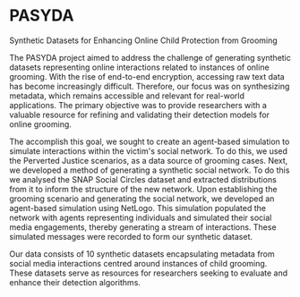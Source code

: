 # PASYDA
Synthetic Datasets for Enhancing Online Child Protection from Grooming

The PASYDA project aimed to address the challenge of generating synthetic datasets representing online interactions related to instances of online grooming. With the rise of end-to-end encryption, accessing raw text data has become increasingly difficult. Therefore, our focus was on synthesizing metadata, which remains accessible and relevant for real-world applications. The primary objective was to provide researchers with a valuable resource for refining and validating their detection models for online grooming.

The accomplish this goal, we sought to create an agent-based simulation to simulate interactions within the victim's social network. To do this, we used the Perverted Justice scenarios, as a data source of grooming cases. Next, we developed a method of generating a synthetic social network. To do this we analysed the SNAP Social Circles dataset and extracted distributions from it to inform the structure of the new network. Upon establishing the grooming scenario and generating the social network, we developed an agent-based simulation using NetLogo. This simulation populated the network with agents representing individuals and simulated their social media engagements, thereby generating a stream of interactions. These simulated messages were recorded to form our synthetic dataset.


Our data consists of 10 synthetic datasets encapsulating metadata from social media interactions centred around instances of child grooming. These datasets serve as resources for researchers seeking to evaluate and enhance their detection algorithms.
